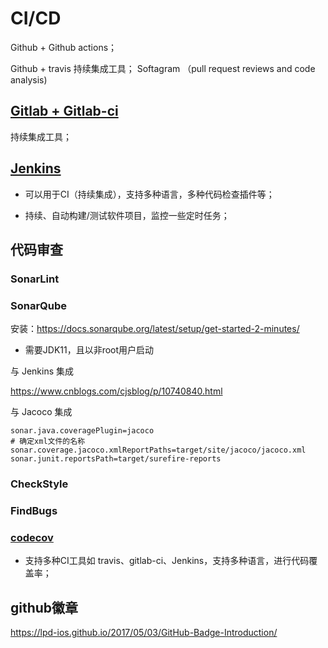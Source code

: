 # CI/CD

Github + Github actions；

Github + travis 持续集成工具； Softagram （pull request reviews and code analysis)



## [Gitlab + Gitlab-ci](./gitlab.md)

持续集成工具；



## [Jenkins](http://jenkins-ci.org/)

- 可以用于CI（持续集成），支持多种语言，多种代码检查插件等；

- 持续、自动构建/测试软件项目，监控一些定时任务；

  



## 代码审查

### SonarLint



### SonarQube

安装：https://docs.sonarqube.org/latest/setup/get-started-2-minutes/

- 需要JDK11，且以非root用户启动

与 Jenkins 集成

https://www.cnblogs.com/cjsblog/p/10740840.html

与 Jacoco 集成

```properties
sonar.java.coveragePlugin=jacoco
# 确定xml文件的名称
sonar.coverage.jacoco.xmlReportPaths=target/site/jacoco/jacoco.xml
sonar.junit.reportsPath=target/surefire-reports
```

### CheckStyle



### FindBugs



### [codecov](https://docs.codecov.io/docs/supported-languages)

- 支持多种CI工具如 travis、gitlab-ci、Jenkins，支持多种语言，进行代码覆盖率；





## github徽章

https://lpd-ios.github.io/2017/05/03/GitHub-Badge-Introduction/